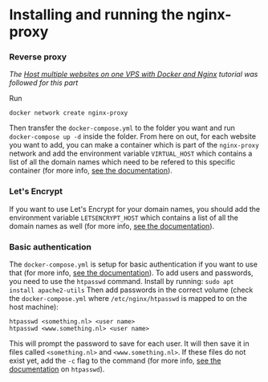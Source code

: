 # Installing and running the nginx-proxy
### Reverse proxy
*The [Host multiple websites on one VPS with Docker and Nginx](https://blog.ssdnodes.com/blog/host-multiple-websites-docker-nginx/) tutorial was followed for this part*

Run
```
docker network create nginx-proxy
```

Then transfer the `docker-compose.yml` to the folder you want and run `docker-compose up -d` inside the folder. From here on out, for each website you want to add, you can make a container which is part of the `nginx-proxy` network and add the environment variable `VIRTUAL_HOST` which contains a list of all the domain names which need to be refered to this specific container (for more info, [see the documentation](https://github.com/nginx-proxy/nginx-proxy)). 

### Let's Encrypt
If you want to use Let's Encrypt for your domain names, you should add the environment variable `LETSENCRYPT_HOST` which contains a list of all the domain names as well (for more info, [see the documentation](https://github.com/nginx-proxy/docker-letsencrypt-nginx-proxy-companion)).

### Basic authentication
The `docker-compose.yml` is setup for basic authentication if you want to use that (for more info, [see the documentation](https://github.com/nginx-proxy/nginx-proxy#basic-authentication-support)). To add users and passwords, you need to use the `htpasswd` command. Install by running:
```sudo apt install apache2-utils```
Then add passwords in the correct volume (check the `docker-compose.yml` where `/etc/nginx/htpasswd` is mapped to on the host machine):
```
htpasswd <something.nl> <user name>
htpasswd <www.something.nl> <user name>
```
This will prompt the password to save for each user. It will then save it in files called `<something.nl>` and `<www.something.nl>`. If these files do not exist yet, add the `-c` flag to the command (for more info, [see the documentation](http://httpd.apache.org/docs/2.2/programs/htpasswd.html) on `htpasswd`).
